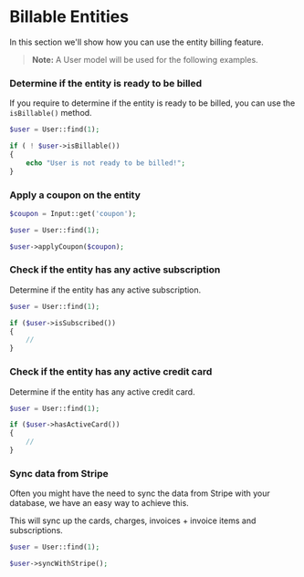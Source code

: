 # Billable Entities

In this section we'll show how you can use the entity billing feature.

> **Note:** A User model will be used for the following examples.

### Determine if the entity is ready to be billed

If you require to determine if the entity is ready to be billed, you can use the `isBillable()` method.

```php
$user = User::find(1);

if ( ! $user->isBillable())
{
	echo "User is not ready to be billed!";
}
```

### Apply a coupon on the entity

```php
$coupon = Input::get('coupon');

$user = User::find(1);

$user->applyCoupon($coupon);
```

### Check if the entity has any active subscription

Determine if the entity has any active subscription.

```php
$user = User::find(1);

if ($user->isSubscribed())
{
	//
}
```

### Check if the entity has any active credit card

Determine if the entity has any active credit card.

```php
$user = User::find(1);

if ($user->hasActiveCard())
{
	//
}
```

### Sync data from Stripe

Often you might have the need to sync the data from Stripe with your database, we have an easy way to achieve this.

This will sync up the cards, charges, invoices + invoice items and subscriptions.

```php
$user = User::find(1);

$user->syncWithStripe();
```
